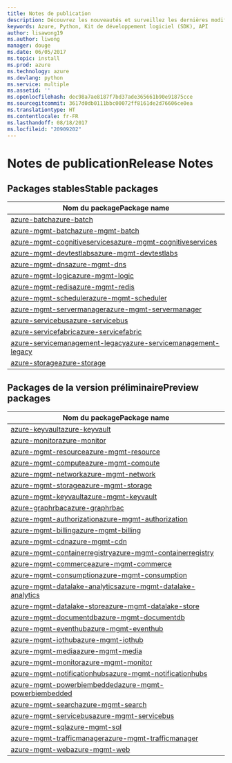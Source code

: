 ```yaml
---
title: Notes de publication
description: Découvrez les nouveautés et surveillez les dernières modifications dans les bibliothèques de gestion Azure pour Python
keywords: Azure, Python, Kit de développement logiciel (SDK), API
author: lisawong19
ms.author: liwong
manager: douge
ms.date: 06/05/2017
ms.topic: install
ms.prod: azure
ms.technology: azure
ms.devlang: python
ms.service: multiple
ms.assetid: ''
ms.openlocfilehash: dec98a7ae8187f7bd37ade365661b90e91875cce
ms.sourcegitcommit: 3617d0db0111bbc00072ff8161de2d76606ce0ea
ms.translationtype: HT
ms.contentlocale: fr-FR
ms.lasthandoff: 08/18/2017
ms.locfileid: "20909202"
---
```

# <a name="release-notes"></a><span data-ttu-id="5a264-104">Notes de publication</span><span class="sxs-lookup"><span data-stu-id="5a264-104">Release Notes</span></span>

## <a name="stable-packages"></a><span data-ttu-id="5a264-105">Packages stables</span><span class="sxs-lookup"><span data-stu-id="5a264-105">Stable packages</span></span>
| <span data-ttu-id="5a264-106">Nom du package</span><span class="sxs-lookup"><span data-stu-id="5a264-106">Package name</span></span> |
|--------------|
|[<span data-ttu-id="5a264-107">azure-batch</span><span class="sxs-lookup"><span data-stu-id="5a264-107">azure-batch</span></span>](https://pypi.org/project/azure-batch/#history)  |   
|[<span data-ttu-id="5a264-108">azure-mgmt-batch</span><span class="sxs-lookup"><span data-stu-id="5a264-108">azure-mgmt-batch</span></span>](https://pypi.org/project/azure-mgmt-batch/#history)|
|[<span data-ttu-id="5a264-109">azure-mgmt-cognitiveservices</span><span class="sxs-lookup"><span data-stu-id="5a264-109">azure-mgmt-cognitiveservices</span></span>](https://pypi.org/project/azure-mgmt-cognitiveservices/#history)|    
|[<span data-ttu-id="5a264-110">azure-mgmt-devtestlabs</span><span class="sxs-lookup"><span data-stu-id="5a264-110">azure-mgmt-devtestlabs</span></span>](https://pypi.org/project/azure-mgmt-devtestlabs/#history)|    
|[<span data-ttu-id="5a264-111">azure-mgmt-dns</span><span class="sxs-lookup"><span data-stu-id="5a264-111">azure-mgmt-dns</span></span>](https://pypi.org/project/azure-mgmt-dns/#history) |
|[<span data-ttu-id="5a264-112">azure-mgmt-logic</span><span class="sxs-lookup"><span data-stu-id="5a264-112">azure-mgmt-logic</span></span>](https://pypi.org/project/azure-mgmt-logic/#history)|
|[<span data-ttu-id="5a264-113">azure-mgmt-redis</span><span class="sxs-lookup"><span data-stu-id="5a264-113">azure-mgmt-redis</span></span>](https://pypi.org/project/azure-mgmt-redis/#history)|
|[<span data-ttu-id="5a264-114">azure-mgmt-scheduler</span><span class="sxs-lookup"><span data-stu-id="5a264-114">azure-mgmt-scheduler</span></span>](https://pypi.org/project/azure-mgmt-scheduler/#history)|    
|[<span data-ttu-id="5a264-115">azure-mgmt-servermanager</span><span class="sxs-lookup"><span data-stu-id="5a264-115">azure-mgmt-servermanager</span></span>](https://pypi.org/project/azure-mgmt-servermanager/#history)|    
|[<span data-ttu-id="5a264-116">azure-servicebus</span><span class="sxs-lookup"><span data-stu-id="5a264-116">azure-servicebus</span></span>](https://pypi.org/project/azure-mgmt-servicebus/#history)|   
|[<span data-ttu-id="5a264-117">azure-servicefabric</span><span class="sxs-lookup"><span data-stu-id="5a264-117">azure-servicefabric</span></span>](https://pypi.org/project/azure-servicefabric/#history)|  
|[<span data-ttu-id="5a264-118">azure-servicemanagement-legacy</span><span class="sxs-lookup"><span data-stu-id="5a264-118">azure-servicemanagement-legacy</span></span>](https://pypi.org/project/azure-servicemanagement-legacy/#history)|    
|[<span data-ttu-id="5a264-119">azure-storage</span><span class="sxs-lookup"><span data-stu-id="5a264-119">azure-storage</span></span>](https://pypi.org/project/azure-storage/#history)|  

## <a name="preview-packages"></a><span data-ttu-id="5a264-120">Packages de la version préliminaire</span><span class="sxs-lookup"><span data-stu-id="5a264-120">Preview packages</span></span>
| <span data-ttu-id="5a264-121">Nom du package</span><span class="sxs-lookup"><span data-stu-id="5a264-121">Package name</span></span> | 
|--------------|
|[<span data-ttu-id="5a264-122">azure-keyvault</span><span class="sxs-lookup"><span data-stu-id="5a264-122">azure-keyvault</span></span>](https://pypi.org/project/azure-keyvault/#history)|    
|[<span data-ttu-id="5a264-123">azure-monitor</span><span class="sxs-lookup"><span data-stu-id="5a264-123">azure-monitor</span></span>](https://pypi.org/project/azure-monitor/#history)|  
|[<span data-ttu-id="5a264-124">azure-mgmt-resource</span><span class="sxs-lookup"><span data-stu-id="5a264-124">azure-mgmt-resource</span></span>](https://pypi.org/project/azure-mgmt-resource/#history)|  
|[<span data-ttu-id="5a264-125">azure-mgmt-compute</span><span class="sxs-lookup"><span data-stu-id="5a264-125">azure-mgmt-compute</span></span>](https://pypi.org/project/azure-mgmt-compute/#history)|    
|[<span data-ttu-id="5a264-126">azure-mgmt-network</span><span class="sxs-lookup"><span data-stu-id="5a264-126">azure-mgmt-network</span></span>](https://pypi.org/project/azure-mgmt-network/#history)|    
|[<span data-ttu-id="5a264-127">azure-mgmt-storage</span><span class="sxs-lookup"><span data-stu-id="5a264-127">azure-mgmt-storage</span></span>](https://pypi.org/project/azure-mgmt-storage/#history)|    
|[<span data-ttu-id="5a264-128">azure-mgmt-keyvault</span><span class="sxs-lookup"><span data-stu-id="5a264-128">azure-mgmt-keyvault</span></span>](https://pypi.org/project/azure-mgmt-keyvault/#history)|  
|[<span data-ttu-id="5a264-129">azure-graphrbac</span><span class="sxs-lookup"><span data-stu-id="5a264-129">azure-graphrbac</span></span>](https://pypi.org/project/azure-graphrbac/#history)|  
|[<span data-ttu-id="5a264-130">azure-mgmt-authorization</span><span class="sxs-lookup"><span data-stu-id="5a264-130">azure-mgmt-authorization</span></span>](https://pypi.org/project/azure-mgmt-authorization/#history)|    
|[<span data-ttu-id="5a264-131">azure-mgmt-billing</span><span class="sxs-lookup"><span data-stu-id="5a264-131">azure-mgmt-billing</span></span>](https://pypi.org/project/azure-mgmt-billing/#history)|    
|[<span data-ttu-id="5a264-132">azure-mgmt-cdn</span><span class="sxs-lookup"><span data-stu-id="5a264-132">azure-mgmt-cdn</span></span>](https://pypi.org/project/azure-mgmt-cdn/#history)|    
|[<span data-ttu-id="5a264-133">azure-mgmt-containerregistry</span><span class="sxs-lookup"><span data-stu-id="5a264-133">azure-mgmt-containerregistry</span></span>](https://pypi.org/project/azure-mgmt-containerregistry/#history)|    
|[<span data-ttu-id="5a264-134">azure-mgmt-commerce</span><span class="sxs-lookup"><span data-stu-id="5a264-134">azure-mgmt-commerce</span></span>](https://pypi.org/project/azure-mgmt-commerce/#history)|  
|[<span data-ttu-id="5a264-135">azure-mgmt-consumption</span><span class="sxs-lookup"><span data-stu-id="5a264-135">azure-mgmt-consumption</span></span>](https://pypi.org/project/azure-mgmt-consumption/#history)|    
|[<span data-ttu-id="5a264-136">azure-mgmt-datalake-analytics</span><span class="sxs-lookup"><span data-stu-id="5a264-136">azure-mgmt-datalake-analytics</span></span>](https://pypi.org/project/azure-mgmt-datalake-analytics/#history)|  
|[<span data-ttu-id="5a264-137">azure-mgmt-datalake-store</span><span class="sxs-lookup"><span data-stu-id="5a264-137">azure-mgmt-datalake-store</span></span>](https://pypi.org/project/azure-mgmt-datalake-store/#history)|  
|[<span data-ttu-id="5a264-138">azure-mgmt-documentdb</span><span class="sxs-lookup"><span data-stu-id="5a264-138">azure-mgmt-documentdb</span></span>](https://pypi.org/project/azure-mgmt-documentdb/#history)|  
|[<span data-ttu-id="5a264-139">azure-mgmt-eventhub</span><span class="sxs-lookup"><span data-stu-id="5a264-139">azure-mgmt-eventhub</span></span>](https://pypi.org/project/azure-mgmt-eventhub/#history)|  
|[<span data-ttu-id="5a264-140">azure-mgmt-iothub</span><span class="sxs-lookup"><span data-stu-id="5a264-140">azure-mgmt-iothub</span></span>](https://pypi.org/project/azure-mgmt-iothub/#history)|
|[<span data-ttu-id="5a264-141">azure-mgmt-media</span><span class="sxs-lookup"><span data-stu-id="5a264-141">azure-mgmt-media</span></span>](https://pypi.org/project/azure-mgmt-media/#history)|
|[<span data-ttu-id="5a264-142">azure-mgmt-monitor</span><span class="sxs-lookup"><span data-stu-id="5a264-142">azure-mgmt-monitor</span></span>](https://pypi.org/project/azure-mgmt-monitor/#history)|    
|[<span data-ttu-id="5a264-143">azure-mgmt-notificationhubs</span><span class="sxs-lookup"><span data-stu-id="5a264-143">azure-mgmt-notificationhubs</span></span>](https://pypi.org/project/azure-mgmt-notificationhubs/#history)|  
|[<span data-ttu-id="5a264-144">azure-mgmt-powerbiembedded</span><span class="sxs-lookup"><span data-stu-id="5a264-144">azure-mgmt-powerbiembedded</span></span>](https://pypi.org/project/azure-mgmt-powerbiembedded/#history)|    
|[<span data-ttu-id="5a264-145">azure-mgmt-search</span><span class="sxs-lookup"><span data-stu-id="5a264-145">azure-mgmt-search</span></span>](https://pypi.org/project/azure-mgmt-search/#history)|
|[<span data-ttu-id="5a264-146">azure-mgmt-servicebus</span><span class="sxs-lookup"><span data-stu-id="5a264-146">azure-mgmt-servicebus</span></span>](https://pypi.org/project/azure-mgmt-servicebus/#history)|  
|[<span data-ttu-id="5a264-147">azure-mgmt-sql</span><span class="sxs-lookup"><span data-stu-id="5a264-147">azure-mgmt-sql</span></span>](https://pypi.org/project/azure-mgmt-sql/#history)|    
|[<span data-ttu-id="5a264-148">azure-mgmt-trafficmanager</span><span class="sxs-lookup"><span data-stu-id="5a264-148">azure-mgmt-trafficmanager</span></span>](https://pypi.org/project/azure-mgmt-trafficmanager/#history)|  
|[<span data-ttu-id="5a264-149">azure-mgmt-web</span><span class="sxs-lookup"><span data-stu-id="5a264-149">azure-mgmt-web</span></span>](https://pypi.org/project/azure-mgmt-web/#history)|